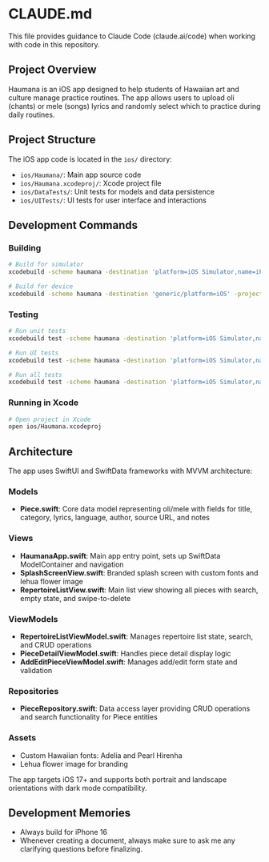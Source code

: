 # CLAUDE.md

This file provides guidance to Claude Code (claude.ai/code) when working with code in this repository.

## Project Overview

Haumana is an iOS app designed to help students of Hawaiian art and culture manage practice routines. The app allows users to upload oli (chants) or mele (songs) lyrics and randomly select which to practice during daily routines.

## Project Structure

The iOS app code is located in the `ios/` directory:
- `ios/Haumana/`: Main app source code
- `ios/Haumana.xcodeproj/`: Xcode project file
- `ios/DataTests/`: Unit tests for models and data persistence
- `ios/UITests/`: UI tests for user interface and interactions

## Development Commands

### Building
```bash
# Build for simulator
xcodebuild -scheme haumana -destination 'platform=iOS Simulator,name=iPhone 16,arch=arm64' -project ios/Haumana.xcodeproj

# Build for device
xcodebuild -scheme haumana -destination 'generic/platform=iOS' -project ios/Haumana.xcodeproj
```

### Testing
```bash
# Run unit tests
xcodebuild test -scheme haumana -destination 'platform=iOS Simulator,name=iPhone 16,arch=arm64' -project ios/Haumana.xcodeproj -only-testing:DataTests

# Run UI tests
xcodebuild test -scheme haumana -destination 'platform=iOS Simulator,name=iPhone 16,arch=arm64' -project ios/Haumana.xcodeproj -only-testing:UITests

# Run all tests
xcodebuild test -scheme haumana -destination 'platform=iOS Simulator,name=iPhone 16,arch=arm64' -project ios/Haumana.xcodeproj
```

### Running in Xcode
```bash
# Open project in Xcode
open ios/Haumana.xcodeproj
```

## Architecture

The app uses SwiftUI and SwiftData frameworks with MVVM architecture:

### Models
- **Piece.swift**: Core data model representing oli/mele with fields for title, category, lyrics, language, author, source URL, and notes

### Views
- **HaumanaApp.swift**: Main app entry point, sets up SwiftData ModelContainer and navigation
- **SplashScreenView.swift**: Branded splash screen with custom fonts and lehua flower image
- **RepertoireListView.swift**: Main list view showing all pieces with search, empty state, and swipe-to-delete

### ViewModels
- **RepertoireListViewModel.swift**: Manages repertoire list state, search, and CRUD operations
- **PieceDetailViewModel.swift**: Handles piece detail display logic
- **AddEditPieceViewModel.swift**: Manages add/edit form state and validation

### Repositories
- **PieceRepository.swift**: Data access layer providing CRUD operations and search functionality for Piece entities

### Assets
- Custom Hawaiian fonts: Adelia and Pearl Hirenha
- Lehua flower image for branding

The app targets iOS 17+ and supports both portrait and landscape orientations with dark mode compatibility.

## Development Memories
- Always build for iPhone 16
- Whenever creating a document, always make sure to ask me any clarifying questions before finalizing.